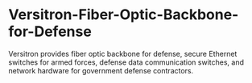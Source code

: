 # Versitron-Fiber-Optic-Backbone-for-Defense
Versitron provides fiber optic backbone for defense, secure Ethernet switches for armed forces, defense data communication switches, and network hardware for government defense contractors.
